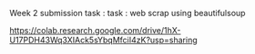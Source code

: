 Week 2 submission task :
task : web scrap using beautifulsoup

https://colab.research.google.com/drive/1hX-U17PDH43Wq3XIAck5sYbqMfciI4zK?usp=sharing
